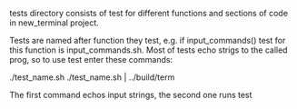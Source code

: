 tests directory consists of test for different functions and sections of code in
new_terminal project.

Tests are named after function they test, e.g. if input_commands() test for this function is
input_commands.sh. Most of tests echo strigs to the called prog, so to use test enter these commands:

./test_name.sh
./test_name.sh | ../build/term

The first command echos input strings, the second one runs test
